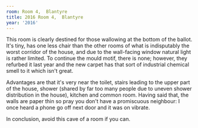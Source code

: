 ```yaml
---
room: Room 4,  Blantyre
title: 2016 Room 4,  Blantyre
year: '2016'
---
```


This room is clearly destined for those wallowing at the bottom of the ballot. It's tiny, has one less chair than the other rooms of what is indisputably the worst corridor of the house, and due to the wall-facing window natural light is rather limited. To continue the mould motif, there is none; however, they refurbed it last year and the new carpet has that sort of industrial chemical smell to it which isn't great. 

Advantages are that it's very near the toilet, stairs leading to the upper part of the house, shower (shared by far too many people due to uneven shower distribution in the house), kitchen and common room. Having said that, the walls are paper thin so pray you don't have a promiscuous neighbour: I once heard a phone go off next door and it was on vibrate.

In conclusion, avoid this cave of a room if you can.